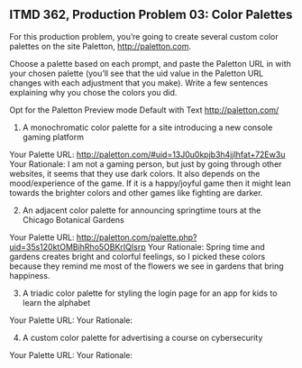 ## ITMD 362, Production Problem 03: Color Palettes

For this production problem, you’re going to create several custom color palettes on the site
Paletton, http://paletton.com.

Choose a palette based on each prompt, and paste the Paletton URL in with your chosen palette
(you’ll see that the uid value in the Paletton URL changes with each adjustment that you make).
Write a few sentences explaining why you chose the colors you did.

Opt for the Paletton Preview mode Default with Text http://paletton.com/

1. A monochromatic color palette for a site introducing a new console gaming platform

Your Palette URL: http://paletton.com/#uid=13J0u0kpjb3h4jjlhfat+72Ew3u
Your Rationale: I am not a gaming person, but just by going through other websites, it seems that they use dark colors. It also depends on the mood/experience of the game. If it is a happy/joyful game then it might lean towards the brighter colors and other games like fighting are darker.

2. An adjacent color palette for announcing springtime tours at the Chicago Botanical Gardens

Your Palette URL: http://paletton.com/palette.php?uid=35s120ktOMBihRho5OBKrIQIsrp
Your Rationale: Spring time and gardens creates bright and colorful feelings, so I picked these colors because they remind me most of the flowers we see in gardens that bring happiness.

3. A triadic color palette for styling the login page for an app for kids to learn the alphabet

Your Palette URL:
Your Rationale:

4. A custom color palette for advertising a course on cybersecurity

Your Palette URL:
Your Rationale:
